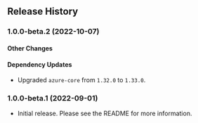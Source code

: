 ## Release History

### 1.0.0-beta.2 (2022-10-07)

#### Other Changes

#### Dependency Updates

- Upgraded `azure-core` from `1.32.0` to `1.33.0`.

### 1.0.0-beta.1 (2022-09-01)

- Initial release. Please see the README for more information.
